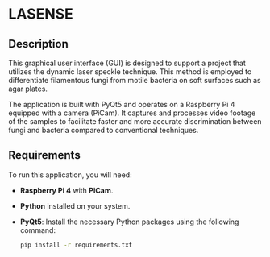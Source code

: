 # LASENSE

## Description

This graphical user interface (GUI) is designed to support a project that utilizes the dynamic laser speckle technique. This method is employed to differentiate filamentous fungi from motile bacteria on soft surfaces such as agar plates. 

The application is built with PyQt5 and operates on a Raspberry Pi 4 equipped with a camera (PiCam). It captures and processes video footage of the samples to facilitate faster and more accurate discrimination between fungi and bacteria compared to conventional techniques. 

## Requirements

To run this application, you will need:

- **Raspberry Pi 4** with **PiCam**.
- **Python** installed on your system.
- **PyQt5**: Install the necessary Python packages using the following command:

  ```bash
  pip install -r requirements.txt